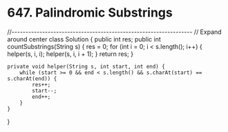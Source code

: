 # 647. Palindromic Substrings

//----------------------------------------------------------------- // Expand around center class Solution { public int res; public int countSubstrings\(String s\) { res = 0; for \(int i = 0; i &lt; s.length\(\); i++\) { helper\(s, i, i\); helper\(s, i, i + 1\); } return res; }

```text
private void helper(String s, int start, int end) {
    while (start >= 0 && end < s.length() && s.charAt(start) == s.charAt(end)) {
        res++;
        start--;
        end++;
    }
}
```

}

